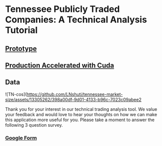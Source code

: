 # Tennessee Publicly Traded Companies: A Technical Analysis Tutorial

## [Prototype](https://huggingface.co/spaces/LeonceNsh/tn-public-companies)

## [Production Accelerated with Cuda](https://c665887b7cf6f0261e.gradio.live/)

## Data 
![TN-cos](https://github.com/LNshuti/tennessee-market-size/assets/13305262/398a00df-9d01-4133-b96c-7023c09abee2

Thank you for your interest in our technical trading analysis tool. We value your feedback and would love to hear your thoughts on how we can make this application more useful for you. Please take a moment to answer the following 3 question survey.
### [Google Form](https://docs.google.com/forms/d/e/1FAIpQLScNnM8CAuOINnoYiVPzwaf0dM8TzAD1CjEJgcbO-mfAKTSQtg/viewform?usp=sharing)
